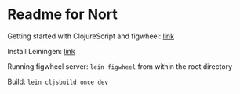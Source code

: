 Readme for Nort
================

Getting started with ClojureScript and figwheel: [link](https://github.com/bhauman/lein-figwheel/wiki/Quick-Start)

Install Leiningen: [link](https://leiningen.org/)


Running figwheel server: `lein figwheel` from within the root directory

Build: `lein cljsbuild once dev`
